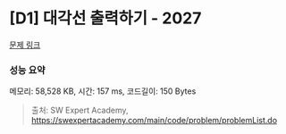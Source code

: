 # [D1] 대각선 출력하기 - 2027 

[문제 링크](https://swexpertacademy.com/main/code/problem/problemDetail.do?contestProbId=AV5QFuZ6As0DFAUq) 

### 성능 요약

메모리: 58,528 KB, 시간: 157 ms, 코드길이: 150 Bytes



> 출처: SW Expert Academy, https://swexpertacademy.com/main/code/problem/problemList.do